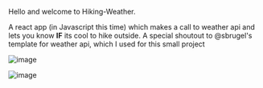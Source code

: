 Hello and welcome to Hiking-Weather.

A react app (in Javascript this time) which makes a call to weather api and lets you know
**IF** its cool to hike outside. 
A special shoutout to @sbrugel's template for weather api, which I used for this small project

![image](https://user-images.githubusercontent.com/90732327/229379407-9e485229-571a-4fd5-932c-2d9c82f88811.png)

![image](https://user-images.githubusercontent.com/90732327/229379587-8e946bc3-5788-4cd8-a19c-c744f5a5bd60.png)
